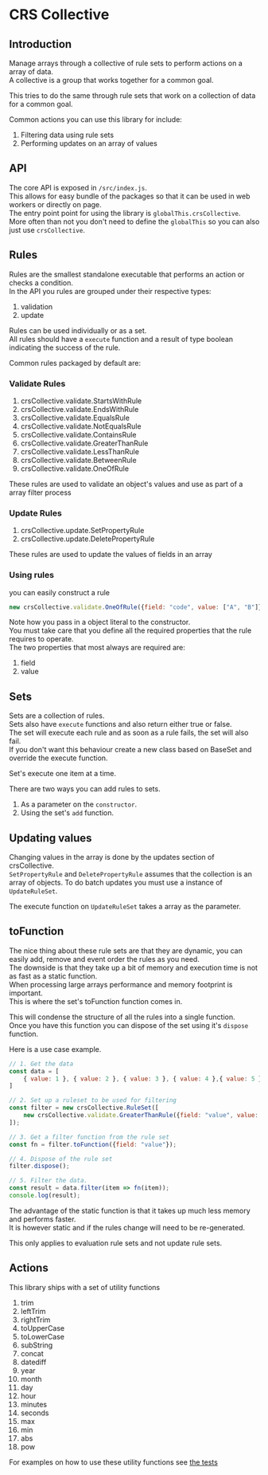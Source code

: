 # CRS Collective

## Introduction

Manage arrays through a collective of rule sets to perform actions on a array of data.  
A collective is a group that works together for a common goal.  

This tries to do the same through rule sets that work on a collection of data for a common goal.

Common actions you can use this library for include:

1. Filtering data using rule sets
1. Performing updates on an array of values

## API

The core API is exposed in `/src/index.js`.   
This allows for easy bundle of the packages so that it can be used in web workers or directly on page.  
The entry point point for using the library is `globalThis.crsCollective`.  
More often than not you don't need to define the `globalThis` so you can also just use `crsCollective`. 

## Rules

Rules are the smallest standalone executable that performs an action or checks a condition.  
In the API you rules are grouped under their respective types:

1. validation
1. update

Rules can be used individually or as a set.  
All rules should have a `execute` function and a result of type boolean indicating the success of the rule.

Common rules packaged by default are:

### Validate Rules

1. crsCollective.validate.StartsWithRule
1. crsCollective.validate.EndsWithRule
1. crsCollective.validate.EqualsRule
1. crsCollective.validate.NotEqualsRule
1. crsCollective.validate.ContainsRule
1. crsCollective.validate.GreaterThanRule
1. crsCollective.validate.LessThanRule
1. crsCollective.validate.BetweenRule
1. crsCollective.validate.OneOfRule

These rules are used to validate an object's values and use as part of a array filter process

### Update Rules

1. crsCollective.update.SetPropertyRule
1. crsCollective.update.DeletePropertyRule

These rules are used to update the values of fields in an array

### Using rules

you can easily construct a rule 
```js
new crsCollective.validate.OneOfRule({field: "code", value: ["A", "B"]})
```

Note how you pass in a object literal to the constructor.  
You must take care that you define all the required properties that the rule requires to operate.  
The two properties that most always are required are:

1. field
1. value

## Sets 

Sets are a collection of rules.  
Sets also have `execute` functions and also return either true or false.  
The set will execute each rule and as soon as a rule fails, the set will also fail.  
If you don't want this behaviour create a new class based on BaseSet and override the execute function.

Set's execute one item at a time.  

There are two ways you can add rules to sets.

1. As a parameter on the `constructor`.
1. Using the set's `add` function.

## Updating values

Changing values in the array is done by the updates section of crsCollective.  
`SetPropertyRule` and `DeletePropertyRule` assumes that the collection is an array of objects.
To do batch updates you must use a instance of `UpdateRuleSet`.

The execute function on `UpdateRuleSet` takes a array as the parameter.

## toFunction

The nice thing about these rule sets are that they are dynamic, you can easily add, remove and event order the rules as you need.  
The downside is that they take up a bit of memory and execution time is not as fast as a static function.  
When processing large arrays performance and memory footprint is important.  
This is where the set's toFunction function comes in.  

This will condense the structure of all the rules into a single function.  
Once you have this function you can dispose of the set using it's `dispose` function.

Here is a use case example.

```js
// 1. Get the data
const data = [
    { value: 1 }, { value: 2 }, { value: 3 }, { value: 4 },{ value: 5 }
]

// 2. Set up a ruleset to be used for filtering
const filter = new crsCollective.RuleSet([
    new crsCollective.validate.GreaterThanRule({field: "value", value: 2})
]);

// 3. Get a filter function from the rule set
const fn = filter.toFunction({field: "value"});

// 4. Dispose of the rule set
filter.dispose();

// 5. Filter the data.
const result = data.filter(item => fn(item));
console.log(result);
```

The advantage of the static function is that it takes up much less memory and performs faster.  
It is however static and if the rules change will need to be re-generated.

This only applies to evaluation rule sets and not update rule sets.

## Actions

This library ships with a set of utility functions

1. trim
1. leftTrim
1. rightTrim
1. toUpperCase
1. toLowerCase
1. subString
1. concat
1. datediff
1. year
1. month
1. day
1. hour
1. minutes
1. seconds
1. max
1. min
1. abs
1. pow

For examples on how to use these utility functions see [the tests](https://github.com/caperaven/crs-collective/blob/master/test/processors/actions.test.js)